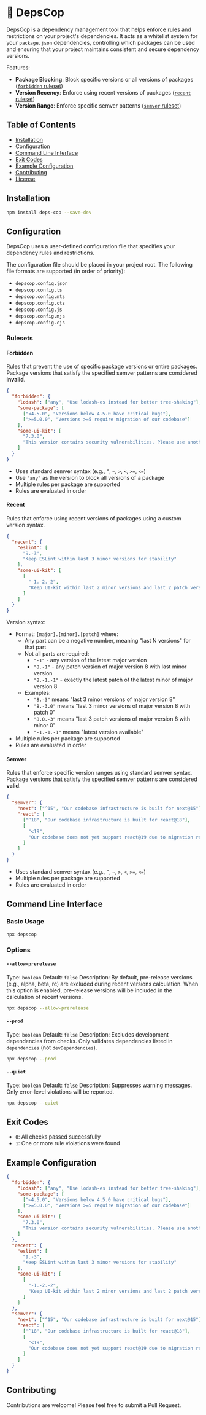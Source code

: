 # 👮 DepsCop

DepsCop is a dependency management tool that helps enforce rules and restrictions on your project's dependencies. It acts as a whitelist system for your `package.json` dependencies, controlling which packages can be used and ensuring that your project maintains consistent and secure dependency versions.

Features:

- **Package Blocking**: Block specific versions or all versions of packages ([`forbidden` ruleset](#forbidden))
- **Version Recency**: Enforce using recent versions of packages ([`recent` ruleset](#recent))
- **Version Range**: Enforce specific semver patterns ([`semver` ruleset](#semver))

## Table of Contents

- [Installation](#installation)
- [Configuration](#configuration)
- [Command Line Interface](#command-line-interface)
- [Exit Codes](#exit-codes)
- [Example Configuration](#example-configuration)
- [Contributing](#contributing)
- [License](#license)

## Installation

```bash
npm install deps-cop --save-dev
```

## Configuration

DepsCop uses a user-defined configuration file that specifies your dependency rules and restrictions.

The configuration file should be placed in your project root. The following file formats are supported (in order of priority):

- `depscop.config.json`
- `depscop.config.ts`
- `depscop.config.mts`
- `depscop.config.cts`
- `depscop.config.js`
- `depscop.config.mjs`
- `depscop.config.cjs`

### Rulesets

#### Forbidden

Rules that prevent the use of specific package versions or entire packages. Package versions that satisfy the specified semver patterns are considered **invalid**.

```json
{
  "forbidden": {
    "lodash": ["any", "Use lodash-es instead for better tree-shaking"],
    "some-package": [
      ["<4.5.0", "Versions below 4.5.0 have critical bugs"],
      [">=5.0.0", "Versions >=5 require migration of our codebase"]
    ],
    "some-ui-kit": [
      "7.3.0",
      "This version contains security vulnerabilities. Please use another version instead"
    ]
  }
}
```

- Uses standard semver syntax (e.g., `^`, `~`, `>`, `<`, `>=`, `<=`)
- Use `"any"` as the version to block all versions of a package
- Multiple rules per package are supported
- Rules are evaluated in order

#### Recent

Rules that enforce using recent versions of packages using a custom version syntax.

```json
{
  "recent": {
    "eslint": [
      "9.-3",
      "Keep ESLint within last 3 minor versions for stability"
    ],
    "some-ui-kit": [
      [
        "-1.-2.-2",
        "Keep UI-kit within last 2 minor versions and last 2 patch versions for UI consistency"
      ]
    ]
  }
}
```

Version syntax:

- Format: `[major].[minor].[patch]` where:
  - Any part can be a negative number, meaning "last N versions" for that part
  - Not all parts are required:
    - `"-1"` - any version of the latest major version
    - `"8.-1"` - any patch version of major version 8 with last minor version
    - `"8.-1.-1"` - exactly the latest patch of the latest minor of major version 8
  - Examples:
    - `"8.-3"` means "last 3 minor versions of major version 8"
    - `"8.-3.0"` means "last 3 minor versions of major version 8 with patch 0"
    - `"8.0.-3"` means "last 3 patch versions of major version 8 with minor 0"
    - `"-1.-1.-1"` means "latest version available"
- Multiple rules per package are supported
- Rules are evaluated in order

#### Semver

Rules that enforce specific version ranges using standard semver syntax. Package versions that satisfy the specified semver patterns are considered **valid**.

```json
{
  "semver": {
    "next": ["^15", "Our codebase infrastructure is built for next@15"],
    "react": [
      ["^18", "Our codebase infrastructure is built for react@18"],
      [
        "<19",
        "Our codebase does not yet support react@19 due to migration requirements - please use react@18"
      ]
    ]
  }
}
```

- Uses standard semver syntax (e.g., `^`, `~`, `>`, `<`, `>=`, `<=`)
- Multiple rules per package are supported
- Rules are evaluated in order

## Command Line Interface

### Basic Usage

```bash
npx depscop
```

### Options

#### `--allow-prerelease`

Type: `boolean`
Default: `false`
Description: By default, pre-release versions (e.g., alpha, beta, rc) are excluded during recent versions calculation. When this option is enabled, pre-release versions will be included in the calculation of recent versions.

```bash
npx depscop --allow-prerelease
```

#### `--prod`

Type: `boolean`
Default: `false`
Description: Excludes development dependencies from checks. Only validates dependencies listed in `dependencies` (not `devDependencies`).

```bash
npx depscop --prod
```

#### `--quiet`

Type: `boolean`
Default: `false`
Description: Suppresses warning messages. Only error-level violations will be reported.

```bash
npx depscop --quiet
```

## Exit Codes

- `0`: All checks passed successfully
- `1`: One or more rule violations were found

## Example Configuration

```json
{
  "forbidden": {
    "lodash": ["any", "Use lodash-es instead for better tree-shaking"],
    "some-package": [
      ["<4.5.0", "Versions below 4.5.0 have critical bugs"],
      [">=5.0.0", "Versions >=5 require migration of our codebase"]
    ],
    "some-ui-kit": [
      "7.3.0",
      "This version contains security vulnerabilities. Please use another version instead"
    ]
  },
  "recent": {
    "eslint": [
      "9.-3",
      "Keep ESLint within last 3 minor versions for stability"
    ],
    "some-ui-kit": [
      [
        "-1.-2.-2",
        "Keep UI-kit within last 2 minor versions and last 2 patch versions for UI consistency"
      ]
    ]
  },
  "semver": {
    "next": ["^15", "Our codebase infrastructure is built for next@15"],
    "react": [
      ["^18", "Our codebase infrastructure is built for react@18"],
      [
        "<19",
        "Our codebase does not yet support react@19 due to migration requirements - please use react@18"
      ]
    ]
  }
}
```

## Contributing

Contributions are welcome! Please feel free to submit a Pull Request.
